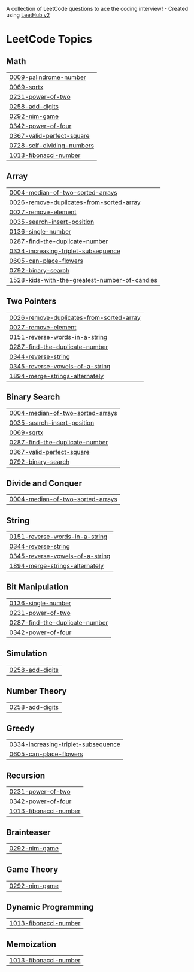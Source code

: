 A collection of LeetCode questions to ace the coding interview! - Created using [LeetHub v2](https://github.com/arunbhardwaj/LeetHub-2.0)
<!---LeetCode Topics Start-->
# LeetCode Topics
## Math
|  |
| ------- |
| [0009-palindrome-number](https://github.com/sumandeka223037/LeetCode/tree/master/0009-palindrome-number) |
| [0069-sqrtx](https://github.com/sumandeka223037/LeetCode/tree/master/0069-sqrtx) |
| [0231-power-of-two](https://github.com/sumandeka223037/LeetCode/tree/master/0231-power-of-two) |
| [0258-add-digits](https://github.com/sumandeka223037/LeetCode/tree/master/0258-add-digits) |
| [0292-nim-game](https://github.com/sumandeka223037/LeetCode/tree/master/0292-nim-game) |
| [0342-power-of-four](https://github.com/sumandeka223037/LeetCode/tree/master/0342-power-of-four) |
| [0367-valid-perfect-square](https://github.com/sumandeka223037/LeetCode/tree/master/0367-valid-perfect-square) |
| [0728-self-dividing-numbers](https://github.com/sumandeka223037/LeetCode/tree/master/0728-self-dividing-numbers) |
| [1013-fibonacci-number](https://github.com/sumandeka223037/LeetCode/tree/master/1013-fibonacci-number) |
## Array
|  |
| ------- |
| [0004-median-of-two-sorted-arrays](https://github.com/sumandeka223037/LeetCode/tree/master/0004-median-of-two-sorted-arrays) |
| [0026-remove-duplicates-from-sorted-array](https://github.com/sumandeka223037/LeetCode/tree/master/0026-remove-duplicates-from-sorted-array) |
| [0027-remove-element](https://github.com/sumandeka223037/LeetCode/tree/master/0027-remove-element) |
| [0035-search-insert-position](https://github.com/sumandeka223037/LeetCode/tree/master/0035-search-insert-position) |
| [0136-single-number](https://github.com/sumandeka223037/LeetCode/tree/master/0136-single-number) |
| [0287-find-the-duplicate-number](https://github.com/sumandeka223037/LeetCode/tree/master/0287-find-the-duplicate-number) |
| [0334-increasing-triplet-subsequence](https://github.com/sumandeka223037/LeetCode/tree/master/0334-increasing-triplet-subsequence) |
| [0605-can-place-flowers](https://github.com/sumandeka223037/LeetCode/tree/master/0605-can-place-flowers) |
| [0792-binary-search](https://github.com/sumandeka223037/LeetCode/tree/master/0792-binary-search) |
| [1528-kids-with-the-greatest-number-of-candies](https://github.com/sumandeka223037/LeetCode/tree/master/1528-kids-with-the-greatest-number-of-candies) |
## Two Pointers
|  |
| ------- |
| [0026-remove-duplicates-from-sorted-array](https://github.com/sumandeka223037/LeetCode/tree/master/0026-remove-duplicates-from-sorted-array) |
| [0027-remove-element](https://github.com/sumandeka223037/LeetCode/tree/master/0027-remove-element) |
| [0151-reverse-words-in-a-string](https://github.com/sumandeka223037/LeetCode/tree/master/0151-reverse-words-in-a-string) |
| [0287-find-the-duplicate-number](https://github.com/sumandeka223037/LeetCode/tree/master/0287-find-the-duplicate-number) |
| [0344-reverse-string](https://github.com/sumandeka223037/LeetCode/tree/master/0344-reverse-string) |
| [0345-reverse-vowels-of-a-string](https://github.com/sumandeka223037/LeetCode/tree/master/0345-reverse-vowels-of-a-string) |
| [1894-merge-strings-alternately](https://github.com/sumandeka223037/LeetCode/tree/master/1894-merge-strings-alternately) |
## Binary Search
|  |
| ------- |
| [0004-median-of-two-sorted-arrays](https://github.com/sumandeka223037/LeetCode/tree/master/0004-median-of-two-sorted-arrays) |
| [0035-search-insert-position](https://github.com/sumandeka223037/LeetCode/tree/master/0035-search-insert-position) |
| [0069-sqrtx](https://github.com/sumandeka223037/LeetCode/tree/master/0069-sqrtx) |
| [0287-find-the-duplicate-number](https://github.com/sumandeka223037/LeetCode/tree/master/0287-find-the-duplicate-number) |
| [0367-valid-perfect-square](https://github.com/sumandeka223037/LeetCode/tree/master/0367-valid-perfect-square) |
| [0792-binary-search](https://github.com/sumandeka223037/LeetCode/tree/master/0792-binary-search) |
## Divide and Conquer
|  |
| ------- |
| [0004-median-of-two-sorted-arrays](https://github.com/sumandeka223037/LeetCode/tree/master/0004-median-of-two-sorted-arrays) |
## String
|  |
| ------- |
| [0151-reverse-words-in-a-string](https://github.com/sumandeka223037/LeetCode/tree/master/0151-reverse-words-in-a-string) |
| [0344-reverse-string](https://github.com/sumandeka223037/LeetCode/tree/master/0344-reverse-string) |
| [0345-reverse-vowels-of-a-string](https://github.com/sumandeka223037/LeetCode/tree/master/0345-reverse-vowels-of-a-string) |
| [1894-merge-strings-alternately](https://github.com/sumandeka223037/LeetCode/tree/master/1894-merge-strings-alternately) |
## Bit Manipulation
|  |
| ------- |
| [0136-single-number](https://github.com/sumandeka223037/LeetCode/tree/master/0136-single-number) |
| [0231-power-of-two](https://github.com/sumandeka223037/LeetCode/tree/master/0231-power-of-two) |
| [0287-find-the-duplicate-number](https://github.com/sumandeka223037/LeetCode/tree/master/0287-find-the-duplicate-number) |
| [0342-power-of-four](https://github.com/sumandeka223037/LeetCode/tree/master/0342-power-of-four) |
## Simulation
|  |
| ------- |
| [0258-add-digits](https://github.com/sumandeka223037/LeetCode/tree/master/0258-add-digits) |
## Number Theory
|  |
| ------- |
| [0258-add-digits](https://github.com/sumandeka223037/LeetCode/tree/master/0258-add-digits) |
## Greedy
|  |
| ------- |
| [0334-increasing-triplet-subsequence](https://github.com/sumandeka223037/LeetCode/tree/master/0334-increasing-triplet-subsequence) |
| [0605-can-place-flowers](https://github.com/sumandeka223037/LeetCode/tree/master/0605-can-place-flowers) |
## Recursion
|  |
| ------- |
| [0231-power-of-two](https://github.com/sumandeka223037/LeetCode/tree/master/0231-power-of-two) |
| [0342-power-of-four](https://github.com/sumandeka223037/LeetCode/tree/master/0342-power-of-four) |
| [1013-fibonacci-number](https://github.com/sumandeka223037/LeetCode/tree/master/1013-fibonacci-number) |
## Brainteaser
|  |
| ------- |
| [0292-nim-game](https://github.com/sumandeka223037/LeetCode/tree/master/0292-nim-game) |
## Game Theory
|  |
| ------- |
| [0292-nim-game](https://github.com/sumandeka223037/LeetCode/tree/master/0292-nim-game) |
## Dynamic Programming
|  |
| ------- |
| [1013-fibonacci-number](https://github.com/sumandeka223037/LeetCode/tree/master/1013-fibonacci-number) |
## Memoization
|  |
| ------- |
| [1013-fibonacci-number](https://github.com/sumandeka223037/LeetCode/tree/master/1013-fibonacci-number) |
<!---LeetCode Topics End-->